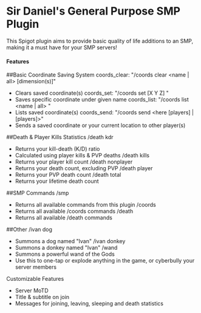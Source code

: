 # Sir Daniel's General Purpose SMP Plugin

This Spigot plugin aims to provide basic quality of life additions to an SMP, making it a must have for your SMP servers!

#### Features
##Basic Coordinate Saving System
coords_clear: "/coords clear <name | all> [dimension(s)]"
* Clears saved coordinate(s)
coords_set: "/coords set <name> [X Y Z] <dimension>"
* Saves specific coordinate under given name
coords_list: "/coords list <name | all> <dimension>"
* Lists saved coordinate(s)
coords_send: "/coords send <here [players] | <name> <dimension> [players]>"
* Sends a saved coordinate or your current location to other player(s)


##Death & Player Kills Statistics
/death kdr
* Returns your kill-death (K/D) ratio
* Calculated using player kills & PVP deaths
/death kills
* Returns your player kill count
/death nonplayer
* Returns your death count, excluding PVP
/death player
* Returns your PVP death count
/death total
* Returns your lifetime death count

##SMP Commands
/smp
* Returns all available commands from this plugin
/coords
* Returns all available /coords commands
/death
* Returns all available /death commands

##Other
/ivan dog
* Summons a dog named "Ivan"
/ivan donkey
* Summons a donkey named "Ivan"
/wand
* Summons a powerful wand of the Gods
* Use this to one-tap or explode anything in the game, or cyberbully your server members

Customizable Features
* Server MoTD
* Title & subtitle on join
* Messages for joining, leaving, sleeping and death statistics
